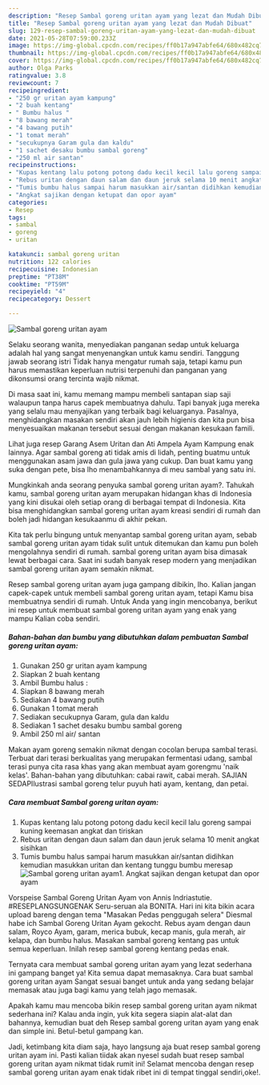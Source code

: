 ```yaml
---
description: "Resep Sambal goreng uritan ayam yang lezat dan Mudah Dibuat"
title: "Resep Sambal goreng uritan ayam yang lezat dan Mudah Dibuat"
slug: 129-resep-sambal-goreng-uritan-ayam-yang-lezat-dan-mudah-dibuat
date: 2021-05-28T07:59:00.233Z
image: https://img-global.cpcdn.com/recipes/ff0b17a947abfe64/680x482cq70/sambal-goreng-uritan-ayam-foto-resep-utama.jpg
thumbnail: https://img-global.cpcdn.com/recipes/ff0b17a947abfe64/680x482cq70/sambal-goreng-uritan-ayam-foto-resep-utama.jpg
cover: https://img-global.cpcdn.com/recipes/ff0b17a947abfe64/680x482cq70/sambal-goreng-uritan-ayam-foto-resep-utama.jpg
author: Olga Parks
ratingvalue: 3.8
reviewcount: 7
recipeingredient:
- "250 gr uritan ayam kampung"
- "2 buah kentang"
- " Bumbu halus "
- "8 bawang merah"
- "4 bawang putih"
- "1 tomat merah"
- "secukupnya Garam gula dan kaldu"
- "1 sachet desaku bumbu sambal goreng"
- "250 ml air santan"
recipeinstructions:
- "Kupas kentang lalu potong potong dadu kecil kecil lalu goreng sampai kuning keemasan angkat dan tiriskan"
- "Rebus uritan dengan daun salam dan daun jeruk selama 10 menit angkat sisihkan"
- "Tumis bumbu halus sampai harum masukkan air/santan didihkan kemudian masukkan uritan dan kentang tunggu bumbu meresap"
- "Angkat sajikan dengan ketupat dan opor ayam"
categories:
- Resep
tags:
- sambal
- goreng
- uritan

katakunci: sambal goreng uritan 
nutrition: 122 calories
recipecuisine: Indonesian
preptime: "PT38M"
cooktime: "PT59M"
recipeyield: "4"
recipecategory: Dessert

---
```



![Sambal goreng uritan ayam](https://img-global.cpcdn.com/recipes/ff0b17a947abfe64/680x482cq70/sambal-goreng-uritan-ayam-foto-resep-utama.jpg)

Selaku seorang wanita, menyediakan panganan sedap untuk keluarga adalah hal yang sangat menyenangkan untuk kamu sendiri. Tanggung jawab seorang istri Tidak hanya mengatur rumah saja, tetapi kamu pun harus memastikan keperluan nutrisi terpenuhi dan panganan yang dikonsumsi orang tercinta wajib nikmat.

Di masa  saat ini, kamu memang mampu membeli santapan siap saji walaupun tanpa harus capek membuatnya dahulu. Tapi banyak juga mereka yang selalu mau menyajikan yang terbaik bagi keluarganya. Pasalnya, menghidangkan masakan sendiri akan jauh lebih higienis dan kita pun bisa menyesuaikan makanan tersebut sesuai dengan makanan kesukaan famili. 

Lihat juga resep Garang Asem Uritan dan Ati Ampela Ayam Kampung enak lainnya. Agar sambal goreng ati tidak amis di lidah, penting buatmu untuk menggunakan asam jawa dan gula jawa yang cukup. Dan buat kamu yang suka dengan pete, bisa lho menambahkannya di meu sambal yang satu ini.

Mungkinkah anda seorang penyuka sambal goreng uritan ayam?. Tahukah kamu, sambal goreng uritan ayam merupakan hidangan khas di Indonesia yang kini disukai oleh setiap orang di berbagai tempat di Indonesia. Kita bisa menghidangkan sambal goreng uritan ayam kreasi sendiri di rumah dan boleh jadi hidangan kesukaanmu di akhir pekan.

Kita tak perlu bingung untuk menyantap sambal goreng uritan ayam, sebab sambal goreng uritan ayam tidak sulit untuk ditemukan dan kamu pun boleh mengolahnya sendiri di rumah. sambal goreng uritan ayam bisa dimasak lewat berbagai cara. Saat ini sudah banyak resep modern yang menjadikan sambal goreng uritan ayam semakin nikmat.

Resep sambal goreng uritan ayam juga gampang dibikin, lho. Kalian jangan capek-capek untuk membeli sambal goreng uritan ayam, tetapi Kamu bisa membuatnya sendiri di rumah. Untuk Anda yang ingin mencobanya, berikut ini resep untuk membuat sambal goreng uritan ayam yang enak yang mampu Kalian coba sendiri.

<!--inarticleads1-->

##### Bahan-bahan dan bumbu yang dibutuhkan dalam pembuatan Sambal goreng uritan ayam:

1. Gunakan 250 gr uritan ayam kampung
1. Siapkan 2 buah kentang
1. Ambil  Bumbu halus :
1. Siapkan 8 bawang merah
1. Sediakan 4 bawang putih
1. Gunakan 1 tomat merah
1. Sediakan secukupnya Garam, gula dan kaldu
1. Sediakan 1 sachet desaku bumbu sambal goreng
1. Ambil 250 ml air/ santan


Makan ayam goreng semakin nikmat dengan cocolan berupa sambal terasi. Terbuat dari terasi berkualitas yang merupakan fermentasi udang, sambal terasi punya cita rasa khas yang akan membuat ayam gorengmu &#39;naik kelas&#39;. Bahan-bahan yang dibutuhkan: cabai rawit, cabai merah. SAJIAN SEDAPIlustrasi sambal goreng telur puyuh hati ayam, kentang, dan petai. 

<!--inarticleads2-->

##### Cara membuat Sambal goreng uritan ayam:

1. Kupas kentang lalu potong potong dadu kecil kecil lalu goreng sampai kuning keemasan angkat dan tiriskan
1. Rebus uritan dengan daun salam dan daun jeruk selama 10 menit angkat sisihkan
1. Tumis bumbu halus sampai harum masukkan air/santan didihkan kemudian masukkan uritan dan kentang tunggu bumbu meresap
<img src="https://img-global.cpcdn.com/steps/7a9c0a64027b8abe/160x128cq70/sambal-goreng-uritan-ayam-langkah-memasak-3-foto.jpg" alt="Sambal goreng uritan ayam">1. Angkat sajikan dengan ketupat dan opor ayam


Vorspeise Sambal Goreng Uritan Ayam von Annis Indriastutie. #RESEPLANGSUNGENAK Seru-seruan ala BONITA. Hari ini kita bikin acara upload bareng dengan tema &#34;Masakan Pedas penggugah selera&#34; Diesmal habe ich Sambal Goreng Uritan Ayam gekocht. Rebus ayam dengan daun salam, Royco Ayam, garam, merica bubuk, kecap manis, gula merah, air kelapa, dan bumbu halus. Masakan sambal goreng kentang pas untuk semua keperluan. Inilah resep sambal goreng kentang pedas enak. 

Ternyata cara membuat sambal goreng uritan ayam yang lezat sederhana ini gampang banget ya! Kita semua dapat memasaknya. Cara buat sambal goreng uritan ayam Sangat sesuai banget untuk anda yang sedang belajar memasak atau juga bagi kamu yang telah jago memasak.

Apakah kamu mau mencoba bikin resep sambal goreng uritan ayam nikmat sederhana ini? Kalau anda ingin, yuk kita segera siapin alat-alat dan bahannya, kemudian buat deh Resep sambal goreng uritan ayam yang enak dan simple ini. Betul-betul gampang kan. 

Jadi, ketimbang kita diam saja, hayo langsung aja buat resep sambal goreng uritan ayam ini. Pasti kalian tiidak akan nyesel sudah buat resep sambal goreng uritan ayam nikmat tidak rumit ini! Selamat mencoba dengan resep sambal goreng uritan ayam enak tidak ribet ini di tempat tinggal sendiri,oke!.

